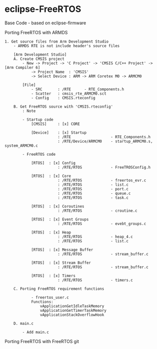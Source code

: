 # eclipse-FreeRTOS

Base Code
	- based on eclipse-firmware

Porting FreeRTOS with ARMDS

	1. Get source files from Arm Development Studio
		- ARMDS RTE is not include header's source files

		[Arm Development Studio]
		A. Create CMSIS project
			- New -> Project -> 'C Project' -> 'CMSIS C/C++ Project' -> [Arm Compiler 6] 
				-> Project Name  : 'CMSIS' 
			  	-> Select Device : ARM -> ARM Coretex M0 -> ARMCM0

			[File]
				- SRC		: /RTE		- RTE_Components.h
				- Scatter	: cmsis_rte_ARMCM0.sct
				- Config	: CMSIS.rteconfig	

		B. Get FreeRTOS source with 'CMSIS.rteconfig'
			: Note

			- Startup code
				[CMSIS]		: [x] CORE
							
				[Device]	: [x] Startup
							: /RTE					- RTE_Components.h
					 		: /RTE/Device/ARMCM0	- startup_ARMCM0.s, system_ARMCM0.c
								
			- FreeRTOS code

				[RTOS]	: [x] Config 
							: /RTE/RTOS				- FreeTROSConfig.h

				[RTOS]	: [x] Core 
							: /RTE/RTOS				- freertos_evr.c
							: /RTE/RTOS				- list.c
							: /RTE/RTOS				- port.c
							: /RTE/RTOS				- queue.c
							: /RTE/RTOS				- task.c

				[RTOS]	: [x] Coroutines 
							: /RTE/RTOS				- croutine.c

				[RTOS]	: [x] Event Groups 
							: /RTE/RTOS				- evebt_groups.c

				[RTOS]	: [x] Heap 
							: /RTE/RTOS				- heap_4.c
							: /RTE/RTOS				- list.c

				[RTOS]	: [x] Message Buffer 
							: /RTE/RTOS				- stream_buffer.c

				[RTOS]	: [x] Stream Buffer 
							: /RTE/RTOS				- stream_buffer.c

				[RTOS]	: [x] Timers
							: /RTE/RTOS				- timers.c
							
		C. Porting FreeRTOS requirement functions 

				- freertos_user.c
				Functions:
					vApplicationGetIdleTaskMemory
					vApplicationGetTimerTaskMemory
					vApplicationStackOverflowHook

		D. main.c

			- Add main.c

Porting FreeRTOS with FreeRTOS git 
